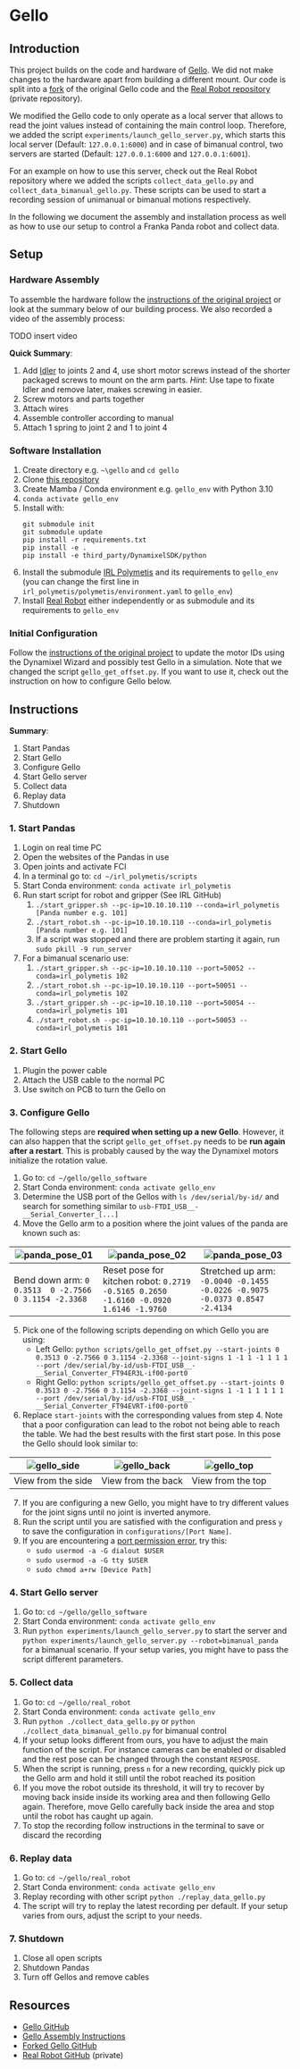 
# Gello

## Introduction

This project builds on the code and hardware of [Gello](https://wuphilipp.github.io/gello_site/). We did not make changes to the hardware apart from building a different mount. Our code is split into a [fork](https://github.com/TimWindecker/gello_software) of the original Gello code and the [Real Robot repository](https://github.com/ALRhub/real_robot) (private repository).

We modified the Gello code to only operate as a local server that allows to read the joint values instead of containing the main control loop. Therefore, we added the script `experiments/launch_gello_server.py`, which starts this local server (Default: `127.0.0.1:6000`) and in case of bimanual control, two servers are started (Default: `127.0.0.1:6000` and `127.0.0.1:6001`).

For an example on how to use this server, check out the Real Robot repository where we added the scripts `collect_data_gello.py` and `collect_data_bimanual_gello.py`. These scripts can be used to start a recording session of unimanual or bimanual motions respectively.

In the following we document the assembly and installation process as well as how to use our setup to control a Franka Panda robot and collect data.

## Setup

### Hardware Assembly

To assemble the hardware follow the [instructions of the original project](https://docs.google.com/document/d/1pzV8LDIGZh6zq8z-ZyKjUZ1ISkdCQctfu_05-ZY95eg/edit) or look at the summary below of our building process. We also recorded a video of the assembly process:

TODO insert video

**Quick Summary**:

1. Add [Idler](https://www.robotis.us/fpx330-h101-4pcs-set/) to joints 2 and 4, use short motor screws instead of the shorter packaged screws to mount on the arm parts. *Hint*: Use tape to fixate Idler and remove later, makes screwing in easier.
2. Screw motors and parts together
3. Attach wires
4. Assemble controller according to manual
5. Attach 1 spring to joint 2 and 1 to joint 4

### Software Installation

1. Create directory e.g. `~\gello` and `cd gello`
2. Clone [this repository](https://github.com/TimWindecker/gello_software)
3. Create Mamba / Conda environment e.g. `gello_env` with Python 3.10
4. `conda activate gello_env`
5. Install with:
	```
	git submodule init
	git submodule update
	pip install -r requirements.txt
	pip install -e .
	pip install -e third_party/DynamixelSDK/python
	```
6. Install the submodule [IRL Polymetis](https://github.com/intuitive-robots/irl_polymetis) and its requirements to `gello_env` (you can change the first line in `irl_polymetis/polymetis/environment.yaml` to `gello_env`)
7. Install [Real Robot](https://github.com/ALRhub/real_robot/) either independently or as submodule and its requirements to `gello_env`

### Initial Configuration

Follow the [instructions of the original project](https://github.com/wuphilipp/gello_software?tab=readme-ov-file#gello-configuration-setup-please-read) to update the motor IDs using the Dynamixel Wizard and possibly test Gello in a simulation. Note that we changed the script `gello_get_offset.py`. If you want to use it, check out the instruction on how to configure Gello below.

## Instructions

**Summary**:

1. Start Pandas
2. Start Gello
3. Configure Gello
4. Start Gello server
5. Collect data
6. Replay data
7. Shutdown

### 1. Start Pandas

1. Login on real time PC 
2. Open the websites of the Pandas in use
3. Open joints and activate FCI
4. In a terminal go to: `cd ~/irl_polymetis/scripts`
5. Start Conda environment: `conda activate irl_polymetis`
6. Run start script for robot and gripper (See IRL GitHub)
	1. `./start_gripper.sh --pc-ip=10.10.10.110 --conda=irl_polymetis [Panda number e.g. 101]`
	2. `./start_robot.sh --pc-ip=10.10.10.110 --conda=irl_polymetis [Panda number e.g. 101]`
	3. If a script was stopped and there are problem starting it again, run `sudo pkill -9 run_server`
7. For a bimanual scenario use:
	1. `./start_gripper.sh --pc-ip=10.10.10.110 --port=50052 --conda=irl_polymetis 102`
	2. `./start_robot.sh --pc-ip=10.10.10.110 --port=50051 --conda=irl_polymetis 102`
	3. `./start_gripper.sh --pc-ip=10.10.10.110 --port=50054 --conda=irl_polymetis 101`
	4. `./start_robot.sh --pc-ip=10.10.10.110 --port=50053 --conda=irl_polymetis 101`

### 2. Start Gello

1. Plugin the power cable
2. Attach the USB cable to the normal PC
3. Use switch on PCB to turn the Gello on

### 3. Configure Gello

The following steps are **required when setting up a new Gello**. However, it can also happen that the script `gello_get_offset.py` needs to be **run again after a restart**. This is probably caused by the way the Dynamixel motors initialize the rotation value.

1. Go to: `cd ~/gello/gello_software`
2. Start Conda environment: `conda activate gello_env`
3. Determine the USB port of the Gellos with `ls /dev/serial/by-id/` and search for something similar to `usb-FTDI_USB__-__Serial_Converter_[...]` 
4. Move the Gello arm to a position where the joint values of the panda are known such as:

| ![panda_pose_01](media/panda_pose_01.jpg) | ![panda_pose_02](media/panda_pose_02.jpg) | ![panda_pose_03](media/panda_pose_03.jpg) |
| ----------------------------------- | ----------------------------------- | ----------------------------------- |
| Bend down arm: `0 0.3513  0 -2.7566 0 3.1154 -2.3368` | Reset pose for kitchen robot: `0.2719 -0.5165 0.2650 -1.6160 -0.0920 1.6146 -1.9760` | Stretched up arm: `-0.0040 -0.1455 -0.0226 -0.9075 -0.0373 0.8547 -2.4134` |
 
5. Pick one of the following scripts depending on which Gello you are using:
	- Left Gello: `python scripts/gello_get_offset.py --start-joints 0 0.3513 0 -2.7566 0 3.1154 -2.3368 --joint-signs 1 -1 1 -1 1 1 1 --port /dev/serial/by-id/usb-FTDI_USB__-__Serial_Converter_FT94ER3L-if00-port0`
	- Right Gello: `python scripts/gello_get_offset.py --start-joints 0 0.3513 0 -2.7566 0 3.1154 -2.3368 --joint-signs 1 -1 1 1 1 1 1 --port /dev/serial/by-id/usb-FTDI_USB__-__Serial_Converter_FT94EVRT-if00-port0`
6. Replace `start-joints` with the corresponding values from step 4. Note that a poor configuration can lead to the robot not being able to reach the table. We had the best results with the first start pose. In this pose the Gello should look similar to:

| ![gello_side](media/gello_side.jpg) | ![gello_back](media/gello_back.jpg) | ![gello_top](media/gello_top.jpg) |
| ----------------------------------- | ----------------------------------- | --------------------------------- |
| View from the side                  | View from the back                  | View from the top                 |

7. If you are configuring a new Gello, you might have to try different values for the joint signs until no joint is inverted anymore.
8. Run the script until you are satisfied with the configuration and press `y` to save the configuration in `configurations/[Port Name]`.
9. If you are encountering a [port permission error](https://arduino.stackexchange.com/questions/21215/first-time-set-up-permission-denied-to-usb-port-ubuntu-14-04), try this:
	- `sudo usermod -a -G dialout $USER`
	- `sudo usermod -a -G tty $USER`
	- `sudo chmod a+rw [Device Path]`
 
### 4. Start Gello server

1. Go to: `cd ~/gello/gello_software`
2. Start Conda environment: `conda activate gello_env`
3. Run `python experiments/launch_gello_server.py` to start the server and `python experiments/launch_gello_server.py --robot=bimanual_panda` for a bimanual scenario. If your setup varies, you might have to pass the script different parameters.

### 5. Collect data

1. Go to: `cd ~/gello/real_robot`
2. Start Conda environment: `conda activate gello_env`
3. Run `python ./collect_data_gello.py` or `python ./collect_data_bimanual_gello.py` for bimanual control
4. If your setup looks different from ours, you have to adjust the main function of the script. For instance cameras can be enabled or disabled and the rest pose can be changed through the constant `RESPOSE`.
5. When the script is running, press `n` for a new recording, quickly pick up the Gello arm and hold it still until the robot reached its position
6. If you move the robot outside its threshold, it will try to recover by moving back inside inside its working area and then following Gello again. Therefore, move Gello carefully back inside the area and stop until the robot has caught up again.
7. To stop the recording follow instructions in the terminal to save or discard the recording

### 6. Replay data

1. Go to: `cd ~/gello/real_robot`
2. Start Conda environment: `conda activate gello_env`
3. Replay recording with other script `python ./replay_data_gello.py`
4. The script will try to replay the latest recording per default. If your setup varies from ours, adjust the script to your needs.

### 7. Shutdown

1. Close all open scripts
2. Shutdown Pandas
3. Turn off Gellos and remove cables

## Resources

- [Gello GitHub](https://wuphilipp.github.io/gello_site/)
- [Gello Assembly Instructions](https://docs.google.com/document/d/1pzV8LDIGZh6zq8z-ZyKjUZ1ISkdCQctfu_05-ZY95eg/edit#heading=h.hbbn0pp1i7p0)
- [Forked Gello GitHub](https://github.com/TimWindecker/gello_software)
- [Real Robot GitHub](https://github.com/ALRhub/real_robot) (private)
